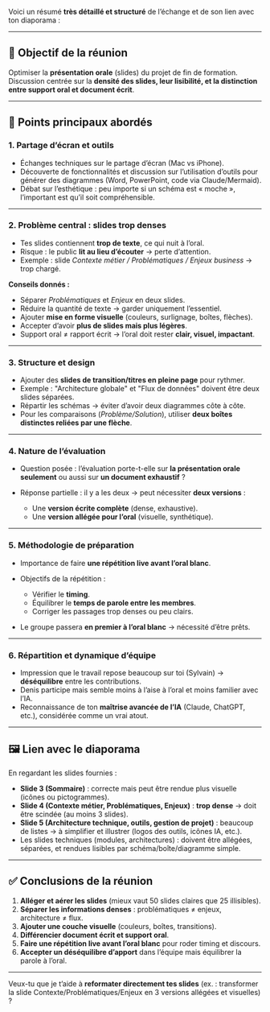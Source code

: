 Voici un résumé **très détaillé et structuré** de l’échange et de son lien avec ton diaporama :

---

## 🎯 Objectif de la réunion

Optimiser la **présentation orale** (slides) du projet de fin de formation.
Discussion centrée sur la **densité des slides, leur lisibilité, et la distinction entre support oral et document écrit**.

---

## 🔑 Points principaux abordés

### 1. **Partage d’écran et outils**

* Échanges techniques sur le partage d’écran (Mac vs iPhone).
* Découverte de fonctionnalités et discussion sur l’utilisation d’outils pour générer des diagrammes (Word, PowerPoint, code via Claude/Mermaid).
* Débat sur l’esthétique : peu importe si un schéma est « moche », l’important est qu’il soit compréhensible.

---

### 2. **Problème central : slides trop denses**

* Tes slides contiennent **trop de texte**, ce qui nuit à l’oral.
* Risque : le public **lit au lieu d’écouter** → perte d’attention.
* Exemple : slide *Contexte métier / Problématiques / Enjeux business* → trop chargé.

**Conseils donnés :**

* Séparer *Problématiques* et *Enjeux* en deux slides.
* Réduire la quantité de texte → garder uniquement l’essentiel.
* Ajouter **mise en forme visuelle** (couleurs, surlignage, boîtes, flèches).
* Accepter d’avoir **plus de slides mais plus légères**.
* Support oral ≠ rapport écrit → l’oral doit rester **clair, visuel, impactant**.

---

### 3. **Structure et design**

* Ajouter des **slides de transition/titres en pleine page** pour rythmer.
* Exemple : "Architecture globale" et "Flux de données" doivent être deux slides séparées.
* Répartir les schémas → éviter d’avoir deux diagrammes côte à côte.
* Pour les comparaisons (*Problème/Solution*), utiliser **deux boîtes distinctes reliées par une flèche**.

---

### 4. **Nature de l’évaluation**

* Question posée : l’évaluation porte-t-elle sur **la présentation orale seulement** ou aussi sur **un document exhaustif** ?
* Réponse partielle : il y a les deux → peut nécessiter **deux versions** :

  * Une **version écrite complète** (dense, exhaustive).
  * Une **version allégée pour l’oral** (visuelle, synthétique).

---

### 5. **Méthodologie de préparation**

* Importance de faire **une répétition live avant l’oral blanc**.
* Objectifs de la répétition :

  * Vérifier le **timing**.
  * Équilibrer le **temps de parole entre les membres**.
  * Corriger les passages trop denses ou peu clairs.
* Le groupe passera **en premier à l’oral blanc** → nécessité d’être prêts.

---

### 6. **Répartition et dynamique d’équipe**

* Impression que le travail repose beaucoup sur toi (Sylvain) → **déséquilibre** entre les contributions.
* Denis participe mais semble moins à l’aise à l’oral et moins familier avec l’IA.
* Reconnaissance de ton **maîtrise avancée de l’IA** (Claude, ChatGPT, etc.), considérée comme un vrai atout.

---

## 🖼️ Lien avec le diaporama

En regardant les slides fournies :

* **Slide 3 (Sommaire)** : correcte mais peut être rendue plus visuelle (icônes ou pictogrammes).
* **Slide 4 (Contexte métier, Problématiques, Enjeux)** : **trop dense** → doit être scindée (au moins 3 slides).
* **Slide 5 (Architecture technique, outils, gestion de projet)** : beaucoup de listes → à simplifier et illustrer (logos des outils, icônes IA, etc.).
* Les slides techniques (modules, architectures) : doivent être allégées, séparées, et rendues lisibles par schéma/boîte/diagramme simple.

---

## ✅ Conclusions de la réunion

1. **Alléger et aérer les slides** (mieux vaut 50 slides claires que 25 illisibles).
2. **Séparer les informations denses** : problématiques ≠ enjeux, architecture ≠ flux.
3. **Ajouter une couche visuelle** (couleurs, boîtes, transitions).
4. **Différencier document écrit et support oral**.
5. **Faire une répétition live avant l’oral blanc** pour roder timing et discours.
6. **Accepter un déséquilibre d’apport** dans l’équipe mais équilibrer la parole à l’oral.

---

Veux-tu que je t’aide à **reformater directement tes slides** (ex. : transformer la slide Contexte/Problématiques/Enjeux en 3 versions allégées et visuelles) ?

